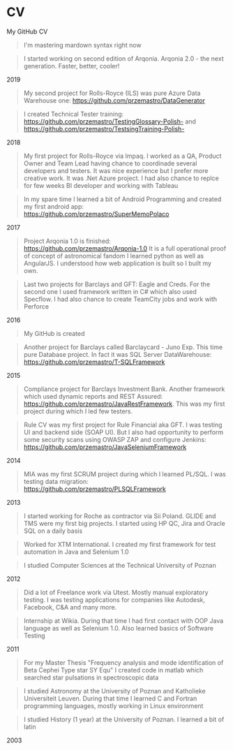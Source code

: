 # CV
My GitHub CV

> I'm mastering mardown syntax right now

> I started working on second edition of Arqonia. Arqonia 2.0 - the next generation. Faster, better, cooler!

2019

> My second project for Rolls-Royce (ILS) was pure Azure Data Warehouse one:
https://github.com/przemastro/DataGenerator

> I created Technical Tester training: 
https://github.com/przemastro/TestingGlossary-Polish- and
https://github.com/przemastro/TestsingTraining-Polish-

2018

> My first project for Rolls-Royce via Impaq. I worked as a QA, Product Owner and Team Lead having chance to coordinade several developers and testers. It was nice experience but I prefer more creative work. It was .Net Azure project. I had also chance to replce for few weeks BI developer and working with Tableau

> In my spare time I learned a bit of Android Programming and created my first android app:
https://github.com/przemastro/SuperMemoPolaco 

2017
 
> Project Arqonia 1.0 is finished: https://github.com/przemastro/Arqonia-1.0
It is a full operational proof of concept of astronomical fandom
I learned python as well as AngularJS. I understood how web application is built so I built my own.
 
> Last two projects for Barclays and GFT: Eagle and Creds. For the second one I used framework written in C# which also used Specflow. I had also chance to create TeamCity jobs and work with Perforce

2016

> My GitHub is created

> Another project for Barclays called Barclaycard - Juno Exp. This time pure Database project. In fact it was SQL Server DataWarehouse: https://github.com/przemastro/T-SQLFramework

2015

> Compliance project for Barclays Investment Bank. Another framework which used dynamic reports and REST Assured: https://github.com/przemastro/JavaRestFramework.
This was my first project during which I led few testers. 

> Rule CV was my first project for Rule Financial aka GFT. I was testing UI and backend side (SOAP UI). But I also had opportunity to perform some security scans using OWASP ZAP and configure Jenkins:
https://github.com/przemastro/JavaSeleniumFramework

2014

> MIA was my first SCRUM project during which I learned PL/SQL. I was testing data migration: 
https://github.com/przemastro/PLSQLFramework

2013

> I started working for Roche as contractor via Sii Poland. GLIDE and TMS were my first big projects. I started using HP QC, Jira and Oracle SQL on a daily basis  

> Worked for XTM International. I created my first framework for test automation in Java and Selenium 1.0

> I studied Computer Sciences at the Technical University of Poznan

2012

> Did a lot of Freelance work via Utest. Mostly manual exploratory testing. I was testing applications for companies like Autodesk, Facebook, C&A and many more.

> Internship at Wikia. During that time I had first contact with OOP Java language as well as Selenium 1.0. Also learned basics of Software Testing 

2011
> For my Master Thesis "Frequency analysis and mode identification of Beta Cephei Type star SY Equ" I created code in matlab which searched star pulsations in spectroscopic data 

> I studied Astronomy at the University of Poznan and Katholieke Universiteit Leuven. During that time I learned C and Fortran programming languages, mostly working in Linux environment

> I studied History (1 year) at the University of Poznan. I learned a bit of latin

2003
